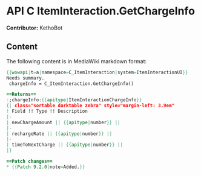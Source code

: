 # API C ItemInteraction.GetChargeInfo

**Contributor:** KethoBot

## Content

The following content is in MediaWiki markdown format:

```mediawiki
{{wowapi|t=a|namespace=C_ItemInteraction|system=ItemInteractionUI}}
Needs summary.
 chargeInfo = C_ItemInteraction.GetChargeInfo()

==Returns==
:;chargeInfo:{{apitype|ItemInteractionChargeInfo}}
{| class="sortable darktable zebra" style="margin-left: 3.9em"
! Field !! Type !! Description
|-
| newChargeAmount || {{apitype|number}} || 
|-
| rechargeRate || {{apitype|number}} || 
|-
| timeToNextCharge || {{apitype|number}} || 
|}

==Patch changes==
* {{Patch 9.2.0|note=Added.}}
```